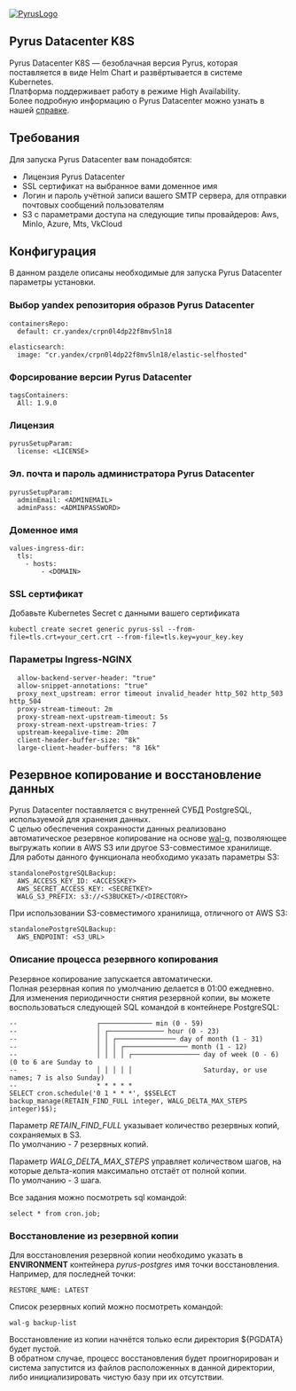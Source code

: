 [![PyrusLogo](https://pyrus.com/images/logo/logo_small_x2.png)](https://pyrus.com)

## Pyrus Datacenter K8S
Pyrus Datacenter K8S — безоблачная версия Pyrus, которая поставляется в виде Helm Chart и развёртывается в системе Kubernetes.\
Платформа поддерживает работу в режиме High Availability.\
Более подробную информацию о Pyrus Datacenter можно узнать в нашей [справке](https://pyrus.com/ru/help/datacenter).

## Требования
Для запуска Pyrus Datacenter вам понадобятся:
* Лицензия Pyrus Datacenter
* SSL сертификат на выбранное вами доменное имя
* Логин и пароль учётной записи вашего SMTP сервера, для отправки почтовых сообщений пользователям
* S3 с параметрами доступа на следующие типы провайдеров: Aws, MinIo, Azure, Mts, VkCloud
  
## Конфигурация

В данном разделе описаны необходимые для запуска Pyrus Datacenter параметры установки.

### Выбор yandex репозитория образов Pyrus Datacenter
```
containersRepo:
  default: cr.yandex/crpn0l4dp22f8mv5ln18

elasticsearch:
  image: "cr.yandex/crpn0l4dp22f8mv5ln18/elastic-selfhosted"
```
### Форсирование версии Pyrus Datacenter
```
tagsContainers:
  All: 1.9.0
```

### Лицензия
```
pyrusSetupParam:
  license: <LICENSE>
```

### Эл. почта и пароль администратора Pyrus Datacenter
```
pyrusSetupParam:
  adminEmail: <ADMINEMAIL>
  adminPass: <ADMINPASSWORD>
```

### Доменное имя
```
values-ingress-dir:
  tls:
    - hosts:
        - <DOMAIN>
```

### SSL сертификат
Добавьте Kubernetes Secret с данными вашего сертификата
```
kubectl create secret generic pyrus-ssl --from-file=tls.crt=your_cert.crt --from-file=tls.key=your_key.key
```

### Параметры Ingress-NGINX
```
  allow-backend-server-header: "true"
  allow-snippet-annotations: "true"
  proxy_next_upstream: error timeout invalid_header http_502 http_503 http_504
  proxy-stream-timeout: 2m
  proxy-stream-next-upstream-timeout: 5s
  proxy-stream-next-upstream-tries: 7
  upstream-keepalive-time: 20m
  client-header-buffer-size: "8k"
  large-client-header-buffers: "8 16k"
```

## Резервное копирование и восстановление данных

Pyrus Datacenter поставляется с внутренней СУБД PostgreSQL, используемой для хранения данных.\
С целью обеспечения сохранности данных реализовано автоматическое резервное копирование на основе [wal-g](https://github.com/wal-g/wal-g), позволяющее выгружать копии в AWS S3 или другое S3-совместимое хранилище.\
Для работы данного функционала необходимо указать параметры S3:

```
standalonePostgreSQLBackup:
  AWS_ACCESS_KEY_ID: <ACCESSKEY>  
  AWS_SECRET_ACCESS_KEY: <SECRETKEY>  
  WALG_S3_PREFIX: s3://<S3BUCKET>/<DIRECTORY>
```

При использовании S3-совместимого хранилища, отличного от AWS S3:
```
standalonePostgreSQLBackup:
  AWS_ENDPOINT: <S3_URL>
```

### Описание процесса резервного копирования

Резервное копирование запускается автоматически.\
Полная резервная копия по умолчанию делается в 01:00 ежедневно.\
Для изменения периодичности снятия резервной копии, вы можете воспользоваться следующей SQL командой в контейнере PostgreSQL: 

```
--                    ┌───────────── min (0 - 59)
--                    │ ┌────────────── hour (0 - 23)
--                    │ │ ┌─────────────── day of month (1 - 31)
--                    │ │ │ ┌──────────────── month (1 - 12)
--                    │ │ │ │ ┌───────────────── day of week (0 - 6) (0 to 6 are Sunday to
--                    │ │ │ │ │                  Saturday, or use names; 7 is also Sunday)
--                    * * * * *
SELECT cron.schedule('0 1 * * *', $$SELECT backup_manage(RETAIN_FIND_FULL integer, WALG_DELTA_MAX_STEPS integer)$$);
```

Параметр *RETAIN_FIND_FULL* указывает количество резервных копий, сохраняемых в S3.\
По умолчанию - 7 резервных копий.
 
Параметр *WALG_DELTA_MAX_STEPS* управляет количеством шагов, на которые дельта-копия максимально отстаёт 
от полной копии.\
По умолчанию - 3 шага.

Все задания можно посмотреть sql командой:
```
select * from cron.job;
```

### Восстановление из резервной копии

Для восстановления резервной копии необходимо указать в **ENVIRONMENT** контейнера *pyrus-postgres* имя точки восстановления.\
Например, для последней точки:
```
RESTORE_NAME: LATEST
```

Список резервных копий можно посмотреть командой:
```
wal-g backup-list
```

Восстановление из копии начнётся только если директория ${PGDATA} будет пустой.\
В обратном случае, процесс восстановления будет проигнорирован и система запустится из файлов расположенных в данной директории, либо инициализировать чистую базу при их отсутствии.
